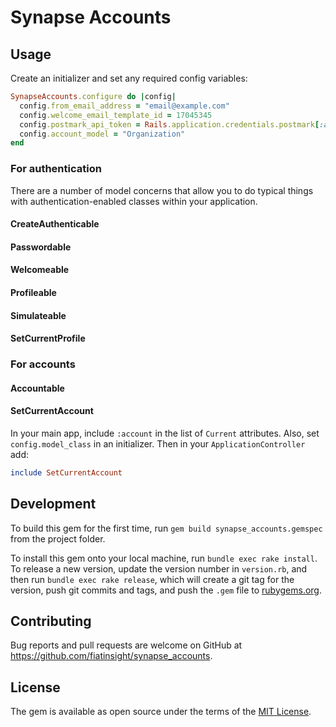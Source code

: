 # Synapse Accounts

## Usage

Create an initializer and set any required config variables:

```ruby
SynapseAccounts.configure do |config|
  config.from_email_address = "email@example.com"
  config.welcome_email_template_id = 17045345
  config.postmark_api_token = Rails.application.credentials.postmark[:api_token]
  config.account_model = "Organization"
end

```

### For authentication

There are a number of model concerns that allow you to do typical things with authentication-enabled classes within your application.

#### CreateAuthenticable
#### Passwordable
#### Welcomeable
#### Profileable
#### Simulateable
#### SetCurrentProfile

### For accounts

#### Accountable
#### SetCurrentAccount

In your main app, include `:account` in the list of `Current` attributes. Also, set `config.model_class` in an initializer. Then in your `ApplicationController` add:

```ruby
include SetCurrentAccount
```

## Development

To build this gem for the first time, run `gem build synapse_accounts.gemspec` from the project folder.

To install this gem onto your local machine, run `bundle exec rake install`. To release a new version, update the version number in `version.rb`, and then run `bundle exec rake release`, which will create a git tag for the version, push git commits and tags, and push the `.gem` file to [rubygems.org](https://rubygems.org).

## Contributing

Bug reports and pull requests are welcome on GitHub at https://github.com/fiatinsight/synapse_accounts.

## License

The gem is available as open source under the terms of the [MIT License](https://opensource.org/licenses/MIT).
